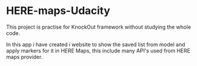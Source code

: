 # HERE-maps-Udacity

This project is practise for KnockOut framework without studying the whole code.

In this app i have created i website to show the saved list from model and apply markers for it in HERE Maps,
this include many API's used from HERE maps provider.

